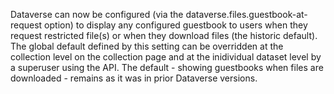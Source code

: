 Dataverse can now be configured (via the dataverse.files.guestbook-at-request option) to display any configured guestbook to users when they request restricted file(s) or when they download files (the historic default).
The global default defined by this setting can be overridden at the collection level on the collection page and at the inidividual dataset level by a superuser using the API. The default - showing guestbooks when files are downloaded - remains as it was in prior Dataverse versions. 
